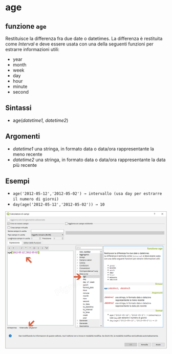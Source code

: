 # age

## funzione `age`

Restituisce la differenza fra due date o datetimes. La differenza è restituita come _Interval_ e deve essere usata con una della seguenti funzioni per estrarre informazioni utili:

* year
* month
* week
* day
* hour
* minute
* second

## Sintassi

* age\(_datetime1, datetime2_\)

## Argomenti

* _datetime1_ una stringa, in formato data o data/ora rappresentante la meno recente
* _datetime2_ una stringa, in formato data o data/ora rappresentante la data più recente

## Esempi

* `age('2012-05-12','2012-05-02') → intervallo (usa day per estrarre il numero di giorni)`
* `day(age('2012-05-12','2012-05-02')) → 10`

![](../../../.gitbook/assets/age1%20%281%29.png)

